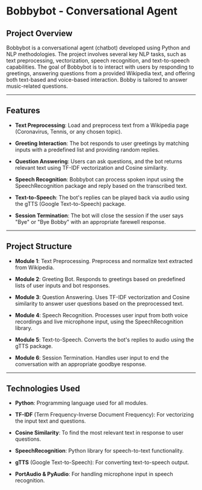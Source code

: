 # Bobbybot - Conversational Agent

## Project Overview

Bobbybot is a conversational agent (chatbot) developed using Python and NLP methodologies. The project involves several key NLP tasks, such as text preprocessing, vectorization, speech recognition, and text-to-speech capabilities. The goal of Bobbybot is to interact with users by responding to greetings, answering questions from a provided Wikipedia text, and offering both text-based and voice-based interaction. Bobby is tailored to answer music-related questions.

---

## Features

  - **Text Preprocessing**: Load and preprocess text from a Wikipedia page (Coronavirus, Tennis, or any chosen topic).

  - **Greeting Interaction**: The bot responds to user greetings by matching inputs with a predefined list and providing random replies.

  - **Question Answering**: Users can ask questions, and the bot returns relevant text using TF-IDF vectorization and Cosine similarity.

  - **Speech Recognition**: Bobbybot can process spoken input using the SpeechRecognition package and reply based on the transcribed text.

  - **Text-to-Speech**: The bot's replies can be played back via audio using the gTTS (Google Text-to-Speech) package.

  - **Session Termination**: The bot will close the session if the user says "Bye" or "Bye Bobby" with an appropriate farewell response.

---

## Project Structure

  - **Module 1**: Text Preprocessing. Preprocess and normalize text extracted from Wikipedia.

  - **Module 2**: Greeting Bot. Responds to greetings based on predefined lists of user inputs and bot responses.

  - **Module 3**: Question Answering. Uses TF-IDF vectorization and Cosine similarity to answer user questions based on the preprocessed text.

  - **Module 4**: Speech Recognition. Processes user input from both voice recordings and live microphone input, using the SpeechRecognition library.

  - **Module 5**: Text-to-Speech. Converts the bot's replies to audio using the gTTS package.

  - **Module 6**: Session Termination. Handles user input to end the conversation with an appropriate goodbye response.

---

## Technologies Used

  - **Python**: Programming language used for all modules.

  - **TF-IDF** (Term Frequency-Inverse Document Frequency): For vectorizing the input text and questions.

  - **Cosine Similarity**: To find the most relevant text in response to user questions.

  - **SpeechRecognition**: Python library for speech-to-text functionality.

  - **gTTS** (Google Text-to-Speech): For converting text-to-speech output.

  - **PortAudio & PyAudio**: For handling microphone input in speech recognition.
